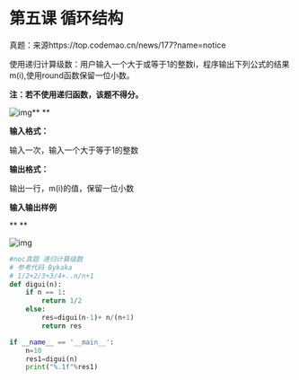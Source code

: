 # 第五课 循环结构

真题：来源https://top.codemao.cn/news/177?name=notice

使用递归计算级数：用户输入一个大于或等于1的整数i，程序输出下列公式的结果m(i),使用round函数保留一位小数。

**注：若不使用递归函数，该题不得分。**

![img](https://public-static-edu.codemao.cn/upload/1591954489000/4.png)**
**

**输入格式：**

输入一次，输入一个大于等于1的整数

**输出格式：**



输出一行，m(i)的值，保留一位小数



**输入输出样例**

**
**

![img](https://public-static-edu.codemao.cn/upload/1591954652000/4-3.png)

```python
#noc真题 递归计算级数 
# 参考代码 Bykaka
# 1/2+2/3+3/4+..n/n+1
def digui(n):
    if n == 1:
        return 1/2
    else:
        res=digui(n-1)+ n/(n+1)
        return res

if __name__ == '__main__':
    n=10
    res1=digui(n)
    print("%.1f"%res1)
```



